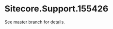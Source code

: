 # Sitecore.Support.155426

See [master branch](https://github.com/sitecoresupport/Sitecore.Support.157940) for details.
